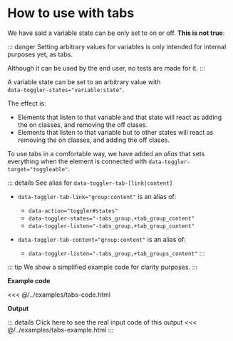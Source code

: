 # How to use with tabs

We have said a variable state can be only set to on or off. **This is not true**:

::: danger
Setting arbitrary values for variables is only intended for internal purposes yet, as tabs.

Although it can be used by the end user, no tests are made for it.
:::

A variable state can be set to an arbitrary value with<br />`data-toggler-states="variable:state"`.

The effect is:
- Elements that listen to that variable and that state will react as adding the on classes, and removing the off clases.
- Elements that listen to that variable but to other states will react as removing the on classes, and adding the off clases.

To use tabs in a comfortable way, we have added an *alias* that sets everything when the element is connected with `data-toggler-target="toggleable"`.

::: details See alias for `data-toggler-tab-[link|content]`
- `data-toggler-tab-link="group:content"` is an alias of:
    - `data-action="toggler#states"`
    - `data-toggler-states="-tabs_group,+tab_group_content"`
    - `data-toggler-listen="-tabs_group,+tab_group_content"`


- `data-toggler-tab-content="group:content"` is an alias of:
    - `data-toggler-listen="-tabs_group,+tab_groups_content"`
:::

::: tip
We show a simplified example code for clarity purposes.
:::

**Example code**

<<< @/../examples/tabs-code.html

**Output**

::: details Click here to see the real input code of this output
<<< @/../examples/tabs-example.html
:::

<!--@include: ./../../examples/tabs-example.html-->